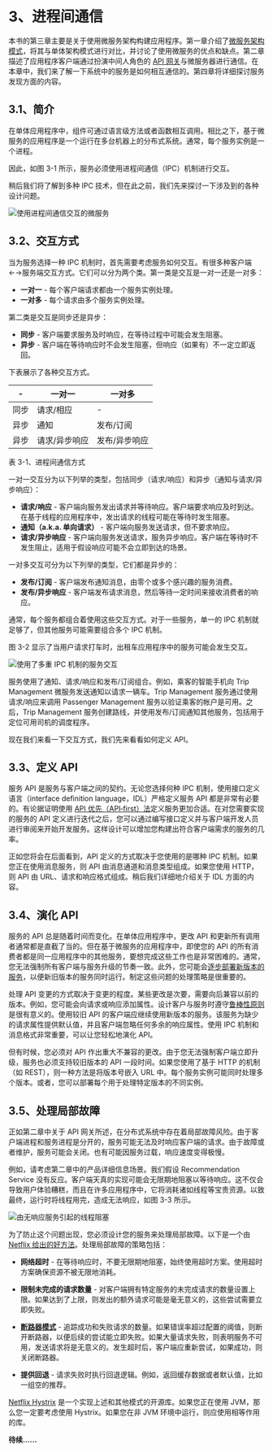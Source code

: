 # 3、进程间通信
本书的第三章主要是关于使用微服务架构构建应用程序。第一章介绍了[微服务架构模式](http://microservices.io/patterns/microservices.html)，将其与单体架构模式进行对比，并讨论了使用微服务的优点和缺点。第二章描述了应用程序客户端通过扮演中间人角色的 [API 网关](http://microservices.io/patterns/apigateway.html)与微服务器进行通信。在本章中，我们来了解一下系统中的服务是如何相互通信的。第四章将详细探讨服务发现方面的内容。

## 3.1、简介
在单体应用程序中，组件可通过语言级方法或者函数相互调用。相比之下，基于微服务的应用程序是一个运行在多台机器上的分布式系统。通常，每个服务实例是一个进程。

因此，如图 3-1 所示，服务必须使用进程间通信（IPC）机制进行交互。

稍后我们将了解到多种 IPC 技术，但在此之前，我们先来探讨一下涉及到的各种设计问题。

![使用进程间通信交互的微服务](https://github.com/oopsguy/microservices-from-design-to-deployment-chinese/blob/master/resources/3-1.png)

## 3.2、交互方式
当为服务选择一种 IPC 机制时，首先需要考虑服务如何交互。有很多种客户端←→服务端交互方式。它们可以分为两个类。第一类是交互是一对一还是一对多：

- **一对一** - 每个客户端请求都由一个服务实例处理。
- **一对多** - 每个请求由多个服务实例处理。

第二类是交互是同步还是异步：

- **同步** - 客户端要求服务及时响应，在等待过程中可能会发生阻塞。
- **异步** - 客户端在等待响应时不会发生阻塞，但响应（如果有）不一定立即返回。

下表展示了各种交互方式。

\- | 一对一 | 一对多
---|---|---
同步 | 请求/相应 | \-
异步 | 通知 | 发布/订阅
异步 | 请求/异步响应 | 发布/异步响应

表 3-1、进程间通信方式

一对一交互分为以下列举的类型，包括同步（请求/响应）和异步（通知与请求/异步响应）：

- **请求/响应** - 客户端向服务发出请求并等待响应。客户端要求响应及时到达。在基于线程的应用程序中，发出请求的线程可能在等待时发生阻塞。
- **通知（a.k.a. 单向请求）** - 客户端向服务发送请求，但不要求响应。
- **请求/异步响应** - 客户端向服务发送请求，服务异步响应。客户端在等待时不发生阻止，适用于假设响应可能不会立即到达的场景。

一对多交互可分为以下列举的类型，它们都是异步的：

- **发布/订阅** - 客户端发布通知消息，由零个或多个感兴趣的服务消费。
- **发布/异步响应** - 客户端发布请求消息，然后等待一定时间来接收消费者的响应。

通常，每个服务都组合着使用这些交互方式。对于一些服务，单一的 IPC 机制就足够了，但其他服务可能需要组合多个 IPC 机制。

图 3-2 显示了当用户请求打车时，出租车应用程序中的服务可能会发生交互。

![使用了多重 IPC 机制的服务交互](https://github.com/oopsguy/microservices-from-design-to-deployment-chinese/blob/master/resources/3-2.png)

服务使用了通知、请求/响应和发布/订阅组合。例如，乘客的智能手机向 Trip Management 微服务发送通知以请求一辆车。Trip Management 服务通过使用请求/响应来调用 Passenger Management 服务以验证乘客的帐户是可用。之后，Trip Management 服务创建路线，并使用发布/订阅通知其他服务，包括用于定位可用司机的调度程序。

现在我们来看一下交互方式，我们先来看看如何定义 API。

## 3.3、定义 API
服务 API 是服务与客户端之间的契约。无论您选择何种 IPC 机制，使用接口定义语言（interface definition language，IDL）严格定义服务 API 都是非常有必要的。有论据证明使用 [API 优先（API‑first）法](https://www.programmableweb.com/news/how-to-design-great-apis-api-first-design-and-raml/how-to/2015/07/10)定义服务更加合适。在对您需要实现的服务的 API 定义进行迭代之后，您可以通过编写接口定义并与客户端开发人员进行审阅来开始开发服务。这样设计可以增加您构建出符合客户端需求的服务的几率。

正如您将会在后面看到，API 定义的方式取决于您使用的是哪种 IPC 机制。如果您正在使用消息服务，则 API 由消息通道和消息类型组成。如果您使用 HTTP，则 API 由 URL、请求和响应格式组成。稍后我们详细地介绍关于 IDL 方面的内容。

## 3.4、演化 API
服务的 API 总是随着时间而变化。在单体应用程序中，更改 API 和更新所有调用者通常都是直截了当的。但在基于微服务的应用程序中，即使您的 API 的所有消费者都是同一应用程序中的其他服务，要想完成这些工作也是非常困难的。通常，您无法强制所有客户端与服务升级的节奏一致。此外，您可能会[逐步部署新版本的服务](http://techblog.netflix.com/2013/08/deploying-netflix-api.html)，以便新旧版本的服务同时运行。制定这些问题的处理策略是很重要的。

处理 API 变更的方式取决于变更的程度。某些更改是次要，需要向后兼容以前的版本。例如，您可能会向请求或响应添加属性。设计客户与服务时遵守[鲁棒性原则](https://en.wikipedia.org/wiki/Robustness_principle)是很有意义的。使用较旧 API 的客户端应继续使用新版本的服务。该服务为缺少的请求属性提供默认值，并且客户端忽略任何多余的响应属性。使用 IPC 机制和消息格式非常重要，可以让您轻松地演化 API。

但有时候，您必须对 API 作出重大不兼容的更改。由于您无法强制客户端立即升级，服务也必须支持较旧版本的 API 一段时间。如果您使用了基于 HTTP 的机制（如 REST），则一种方法是将版本号嵌入 URL 中。每个服务实例可能同时处理多个版本。或者，您可以部署每个用于处理特定版本的不同实例。

## 3.5、处理局部故障
正如第二章中关于 API 网关所述，在分布式系统中存在着局部故障风险。由于客户端进程和服务进程是分开的，服务可能无法及时响应客户端的请求。由于故障或者维护，服务可能会关闭。也有可能因服务过载，响应速度变得极慢。

例如，请考虑第二章中的产品详细信息场景。我们假设 Recommendation Service 没有反应。客户端天真的实现可能会无限期地阻塞以等待响应。这不仅会导致用户体验糟糕，而且在许多应用程序中，它将消耗诸如线程等宝贵资源。以致最终，运行时将线程用完，造成无法响应，如图 3-3 所示。

![由无响应服务引起的线程阻塞](https://github.com/oopsguy/microservices-from-design-to-deployment-chinese/blob/master/resources/3-3.png)

为了防止这个问题出现，您必须设计您的服务来处理局部故障。以下是一个由 [Netflix 给出的好方法](http://techblog.netflix.com/2012/02/fault-tolerance-in-high-volume.html)。处理局部故障的策略包括：

- **网络超时** - 在等待响应时，不要无限期地阻塞，始终使用超时方案。使用超时方案确保资源不被无限地消耗。

- **限制未完成的请求数量** - 对客户端拥有特定服务的未完成请求的数量设置上限。如果达到了上限，则发出的额外请求可能是毫无意义的，这些尝试需要立即失败。

- **[断路器模式](http://martinfowler.com/bliki/CircuitBreaker.html)** - 追踪成功和失败请求的数量。如果错误率超过配置的阈值，则断开断路器，以便后续的尝试能立即失败。如果大量请求失败，则表明服务不可用，发送请求将是无意义的。发生超时后，客户端应重新尝试，如果成功，则关闭断路器。

- **提供回退** - 请求失败时执行回退逻辑。例如，返回缓存数据或者默认值，比如一组空的推荐。

[Netflix Hystrix](https://github.com/Netflix/Hystrix) 是一个实现上述和其他模式的开源库。如果您正在使用 JVM，那么您一定要考虑使用 Hystrix。如果您在非 JVM 环境中运行，则应使用相等作用的库。

**待续……**
